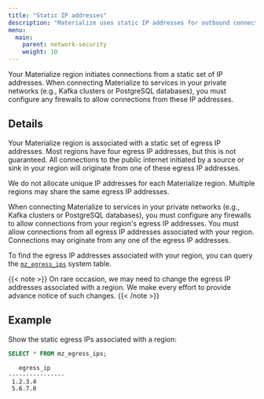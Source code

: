 ```yaml
---
title: "Static IP addresses"
description: "Materialize uses static IP addresses for outbound connections from sources and sinks"
menu:
  main:
    parent: network-security
    weight: 10
---
```


Your Materialize region initiates connections from a static set of IP addresses.
When connecting Materialize to services in your private networks (e.g., Kafka
clusters or PostgreSQL databases), you must configure any firewalls to allow
connections from these IP addresses.

## Details

Your Materialize region is associated with a static set of egress IP addresses.
Most regions have four egress IP addresses, but this is not guaranteed. All
connections to the public internet initiated by a source or sink in your region
will originate from one of these egress IP addresses.

We do not allocate unique IP addresses for each Materialize region. Multiple
regions may share the same egress IP addresses.

When connecting Materialize to services in your private networks (e.g., Kafka
clusters or PostgreSQL databases), you must configure any firewalls to allow
connections from your region's egress IP addresses. You must allow connections
from all egress IP addresses associated with your region. Connections may
originate from any one of the egress IP addresses.

To find the egress IP addresses associated with your region, you can query the
[`mz_egress_ips`](/sql/system-catalog/mz_catalog/#mz_egress_ips) system table.

{{< note >}}
On rare occasion, we may need to change the egress IP addresses associated with
a region. We make every effort to provide advance notice of such changes.
{{< /note >}}


## Example

Show the static egress IPs associated with a region:

```sql
SELECT * FROM mz_egress_ips;
```

```nofmt
   egress_ip
----------------
 1.2.3.4
 5.6.7.8
```
